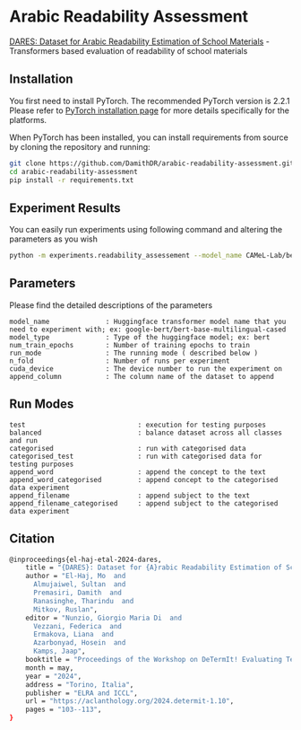 # Arabic Readability Assessment

[DARES: Dataset for Arabic Readability Estimation of School Materials](https://aclanthology.org/2024.determit-1.10/) - Transformers based evaluation of readability of school materials

## Installation
You first need to install PyTorch. The recommended PyTorch version is 2.2.1
Please refer to [PyTorch installation page](https://pytorch.org/get-started/locally/#start-locally) for more details specifically for the platforms.

When PyTorch has been installed, you can install requirements from source by cloning the repository and running:

```bash
git clone https://github.com/DamithDR/arabic-readability-assessment.git
cd arabic-readability-assessment
pip install -r requirements.txt
```

## Experiment Results
You can easily run experiments using following command and altering the parameters as you wish

```bash
python -m experiments.readability_assessement --model_name CAMeL-Lab/bert-base-arabic-camelbert-mix --model_type bert --num_train_epochs 4 --run_mode append_filename --n_fold 5 --cuda_device 1 --append_column Arabic_Filename
```

## Parameters
Please find the detailed descriptions of the parameters
```text
model_name              : Huggingface transformer model name that you need to experiment with; ex: google-bert/bert-base-multilingual-cased
model_type              : Type of the huggingface model; ex: bert
num_train_epochs        : Number of training epochs to train
run_mode                : The running mode ( described below )
n_fold                  : Number of runs per experiment
cuda_device             : The device number to run the experiment on
append_column           : The column name of the dataset to append

```

## Run Modes
```text
test                            : execution for testing purposes
balanced                        : balance dataset across all classes and run
categorised                     : run with categorised data
categorised_test                : run with categorised data for testing purposes
append_word                     : append the concept to the text 
append_word_categorised         : append concept to the categorised data experiment
append_filename                 : append subject to the text
append_filename_categorised     : append subject to the categorised data experiment
```

## Citation
```bash
@inproceedings{el-haj-etal-2024-dares,
    title = "{DARES}: Dataset for {A}rabic Readability Estimation of School Materials",
    author = "El-Haj, Mo  and
      Almujaiwel, Sultan  and
      Premasiri, Damith  and
      Ranasinghe, Tharindu  and
      Mitkov, Ruslan",
    editor = "Nunzio, Giorgio Maria Di  and
      Vezzani, Federica  and
      Ermakova, Liana  and
      Azarbonyad, Hosein  and
      Kamps, Jaap",
    booktitle = "Proceedings of the Workshop on DeTermIt! Evaluating Text Difficulty in a Multilingual Context @ LREC-COLING 2024",
    month = may,
    year = "2024",
    address = "Torino, Italia",
    publisher = "ELRA and ICCL",
    url = "https://aclanthology.org/2024.determit-1.10",
    pages = "103--113",
}
```
